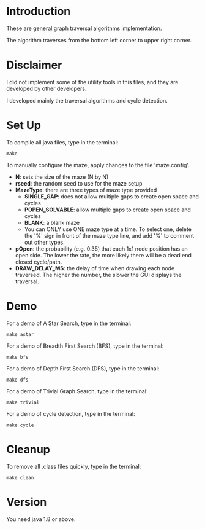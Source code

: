 # Introduction
These are general graph traversal algorithms implementation.

The algorithm traverses from the bottom left corner to upper right corner.

# Disclaimer
I did not implement some of the utility tools in this files, and they are developed by other developers.

I developed mainly the traversal algorithms and cycle detection.

# Set Up
To compile all java files, type in the terminal:
```
make
```

To manually configure the maze, apply changes to the file 'maze.config'.

* **N**: sets the size of the maze (N by N)
* **rseed**: the random seed to use for the maze setup
* **MazeType**: there are three types of maze type provided
    * **SINGLE_GAP**: does not allow multiple gaps to create open space and cycles
    * **POPEN_SOLVABLE**: allow multiple gaps to create open space and cycles
    * **BLANK**: a blank maze
    * You can ONLY use ONE maze type at a time. To select one, delete the '%' sign in front of the maze type line, and add '%' to comment out other types.
* **pOpen**: the probability (e.g. 0.35) that each 1x1 node position has an open side. The lower the rate, the more likely there will be a dead end closed cycle/path.
* **DRAW_DELAY_MS**: the delay of time when drawing each node traversed. The higher the number, the slower the GUI displays the traversal.

# Demo
For a demo of A Star Search, type in the terminal:
```
make astar
```

For a demo of Breadth First Search (BFS), type in the terminal:
```
make bfs
```

For a demo of Depth First Search (DFS), type in the terminal:
```
make dfs
```

For a demo of Trivial Graph Search, type in the terminal:
```
make trivial
```

For a demo of cycle detection, type in the terminal:
```
make cycle
```

# Cleanup
To remove all .class files quickly, type in the terminal:
```
make clean
```

# Version
You need java 1.8 or above.
